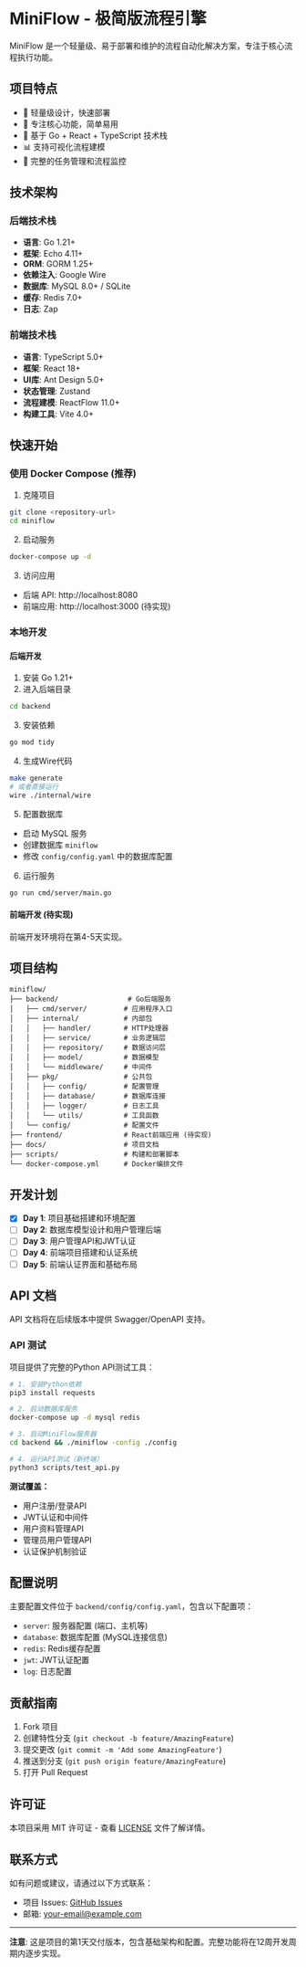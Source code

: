 # MiniFlow - 极简版流程引擎

MiniFlow 是一个轻量级、易于部署和维护的流程自动化解决方案，专注于核心流程执行功能。

## 项目特点

- 🚀 轻量级设计，快速部署
- 🎯 专注核心功能，简单易用
- 🔧 基于 Go + React + TypeScript 技术栈
- 📊 支持可视化流程建模
- 🔄 完整的任务管理和流程监控

## 技术架构

### 后端技术栈
- **语言**: Go 1.21+
- **框架**: Echo 4.11+
- **ORM**: GORM 1.25+
- **依赖注入**: Google Wire
- **数据库**: MySQL 8.0+ / SQLite
- **缓存**: Redis 7.0+
- **日志**: Zap

### 前端技术栈
- **语言**: TypeScript 5.0+
- **框架**: React 18+
- **UI库**: Ant Design 5.0+
- **状态管理**: Zustand
- **流程建模**: ReactFlow 11.0+
- **构建工具**: Vite 4.0+

## 快速开始

### 使用 Docker Compose (推荐)

1. 克隆项目
```bash
git clone <repository-url>
cd miniflow
```

2. 启动服务
```bash
docker-compose up -d
```

3. 访问应用
- 后端 API: http://localhost:8080
- 前端应用: http://localhost:3000 (待实现)

### 本地开发

#### 后端开发

1. 安装 Go 1.21+
2. 进入后端目录
```bash
cd backend
```

3. 安装依赖
```bash
go mod tidy
```

4. 生成Wire代码
```bash
make generate
# 或者直接运行
wire ./internal/wire
```

5. 配置数据库
- 启动 MySQL 服务
- 创建数据库 `miniflow`
- 修改 `config/config.yaml` 中的数据库配置

6. 运行服务
```bash
go run cmd/server/main.go
```

#### 前端开发 (待实现)

前端开发环境将在第4-5天实现。

## 项目结构

```
miniflow/
├── backend/                 # Go后端服务
│   ├── cmd/server/         # 应用程序入口
│   ├── internal/           # 内部包
│   │   ├── handler/        # HTTP处理器
│   │   ├── service/        # 业务逻辑层
│   │   ├── repository/     # 数据访问层
│   │   ├── model/          # 数据模型
│   │   └── middleware/     # 中间件
│   ├── pkg/                # 公共包
│   │   ├── config/         # 配置管理
│   │   ├── database/       # 数据库连接
│   │   ├── logger/         # 日志工具
│   │   └── utils/          # 工具函数
│   └── config/             # 配置文件
├── frontend/               # React前端应用 (待实现)
├── docs/                   # 项目文档
├── scripts/                # 构建和部署脚本
└── docker-compose.yml      # Docker编排文件
```

## 开发计划

- [x] **Day 1**: 项目基础搭建和环境配置
- [ ] **Day 2**: 数据库模型设计和用户管理后端
- [ ] **Day 3**: 用户管理API和JWT认证
- [ ] **Day 4**: 前端项目搭建和认证系统
- [ ] **Day 5**: 前端认证界面和基础布局

## API 文档

API 文档将在后续版本中提供 Swagger/OpenAPI 支持。

### API 测试

项目提供了完整的Python API测试工具：

```bash
# 1. 安装Python依赖
pip3 install requests

# 2. 启动数据库服务
docker-compose up -d mysql redis

# 3. 启动MiniFlow服务器
cd backend && ./miniflow -config ./config

# 4. 运行API测试（新终端）
python3 scripts/test_api.py
```

**测试覆盖：**
- 用户注册/登录API
- JWT认证和中间件
- 用户资料管理API
- 管理员用户管理API
- 认证保护机制验证

## 配置说明

主要配置文件位于 `backend/config/config.yaml`，包含以下配置项：

- `server`: 服务器配置 (端口、主机等)
- `database`: 数据库配置 (MySQL连接信息)
- `redis`: Redis缓存配置
- `jwt`: JWT认证配置
- `log`: 日志配置

## 贡献指南

1. Fork 项目
2. 创建特性分支 (`git checkout -b feature/AmazingFeature`)
3. 提交更改 (`git commit -m 'Add some AmazingFeature'`)
4. 推送到分支 (`git push origin feature/AmazingFeature`)
5. 打开 Pull Request

## 许可证

本项目采用 MIT 许可证 - 查看 [LICENSE](LICENSE) 文件了解详情。

## 联系方式

如有问题或建议，请通过以下方式联系：

- 项目 Issues: [GitHub Issues](https://github.com/your-username/miniflow/issues)
- 邮箱: your-email@example.com

---

**注意**: 这是项目的第1天交付版本，包含基础架构和配置。完整功能将在12周开发周期内逐步实现。
